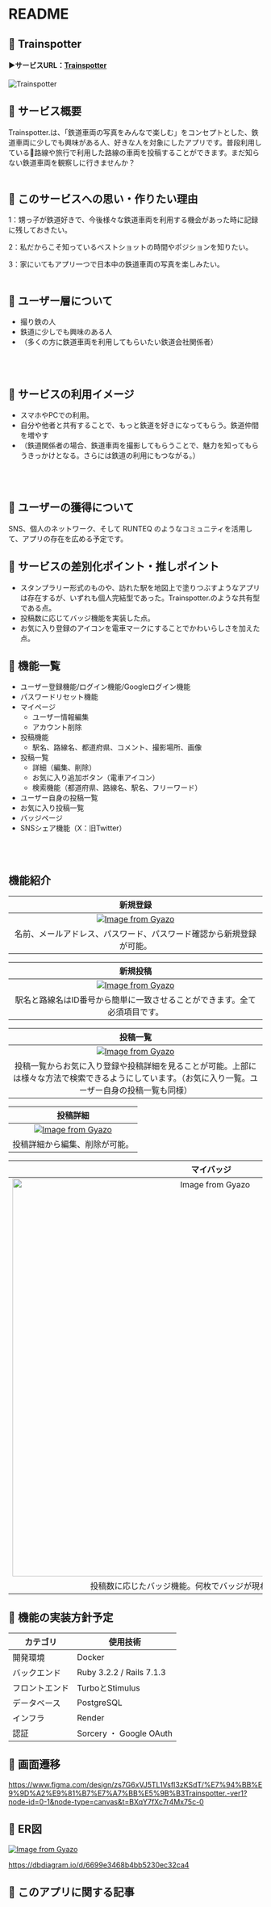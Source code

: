 # README
## 🚆 Trainspotter
#### ▶サービスURL：[Trainspotter](https://trainspotter.onrender.com)

![Trainspotter](https://i.gyazo.com/cc09a9bc48c1dbf730c9ed56b0c095a1.png)

## 🚆 サービス概要

Trainspotter.は、「鉄道車両の写真をみんなで楽しむ」をコンセプトとした、鉄道車両に少しでも興味がある人、好きな人を対象にしたアプリです。普段利用している🚆路線や旅行で利用した路線の車両を投稿することができます。まだ知らない鉄道車両を観察しに行きませんか？
<br>
<br>

## 🚆 このサービスへの思い・作りたい理由

1：甥っ子が鉄道好きで、今後様々な鉄道車両を利用する機会があった時に記録に残しておきたい。

2：私だからこそ知っているベストショットの時間やポジションを知りたい。

3：家にいてもアプリ一つで日本中の鉄道車両の写真を楽しみたい。
<br>
<br>

## 🚆 ユーザー層について
- 撮り鉄の人
- 鉄道に少しでも興味のある人
- （多くの方に鉄道車両を利用してもらいたい鉄道会社関係者）
<br>
<br>


## 🚆 サービスの利用イメージ
- スマホやPCでの利用。
- 自分や他者と共有することで、もっと鉄道を好きになってもらう。鉄道仲間を増やす
- （鉄道関係者の場合、鉄道車両を撮影してもらうことで、魅力を知ってもらうきっかけとなる。さらには鉄道の利用にもつながる。）
<br>
<br>

## 🚆 ユーザーの獲得について
SNS、個人のネットワーク、そして RUNTEQ のようなコミュニティを活用して、アプリの存在を広める予定です。


## 🚆 サービスの差別化ポイント・推しポイント
- スタンプラリー形式のものや、訪れた駅を地図上で塗りつぶすようなアプリは存在するが、いずれも個人完結型であった。Trainspotter.のような共有型である点。
- 投稿数に応じてバッジ機能を実装した点。
- お気に入り登録のアイコンを電車マークにすることでかわいらしさを加えた点。


## 🚆 機能一覧
- ユーザー登録機能/ログイン機能/Googleログイン機能
- パスワードリセット機能
- マイページ
    - ユーザー情報編集
    - アカウント削除
- 投稿機能
    - 駅名、路線名、都道府県、コメント、撮影場所、画像
- 投稿一覧
    - 詳細（編集、削除）
    - お気に入り追加ボタン（電車アイコン）
    - 検索機能（都道府県、路線名、駅名、フリーワード）
- ユーザー自身の投稿一覧
- お気に入り投稿一覧
- バッジページ
- SNSシェア機能（X：旧Twitter）
<br>
<br>


##  機能紹介
| 新規登録  |
| :-------------: |
| [![Image from Gyazo](https://i.gyazo.com/41a774cb3ef2ac6f0c01015f601c51ae.png)](https://gyazo.com/41a774cb3ef2ac6f0c01015f601c51ae)  |
| 名前、メールアドレス、パスワード、パスワード確認から新規登録が可能。 |

| 新規投稿  |
| :-------------: |
| [![Image from Gyazo](https://i.gyazo.com/c6c3ce75c4000c0f8c435db94e562dd9.png)](https://gyazo.com/c6c3ce75c4000c0f8c435db94e562dd9)  |
| 駅名と路線名はID番号から簡単に一致させることができます。全て必須項目です。 |

| 投稿一覧  |
| :-------------: |
| [![Image from Gyazo](https://i.gyazo.com/cc4e8657b264515bc24dc63e37f1ca4f.png)](https://gyazo.com/cc4e8657b264515bc24dc63e37f1ca4f)  |
| 投稿一覧からお気に入り登録や投稿詳細を見ることが可能。上部には様々な方法で検索できるようにしています。（お気に入り一覧。ユーザー自身の投稿一覧も同様） |

| 投稿詳細  |
| :-------------: |
| [![Image from Gyazo](https://i.gyazo.com/4e76bd148b3308819294875397e87bee.png)](https://gyazo.com/4e76bd148b3308819294875397e87bee)  |
| 投稿詳細から編集、削除が可能。 |

| マイバッジ  |
| :-------------: |
| <a href="https://gyazo.com/4d2fe6556c5209ed50ffe5a2b93d9771"><img src="https://i.gyazo.com/4d2fe6556c5209ed50ffe5a2b93d9771.png" alt="Image from Gyazo" width="788"/></a>  |
| 投稿数に応じたバッジ機能。何枚でバッジが現れるかはお楽しみ。 |


## 🚆 機能の実装方針予定
| カテゴリ       | 使用技術                 | 
| -------------- | ------------------------ | 
| 開発環境       | Docker                   | 
| バックエンド   | Ruby 3.2.2 / Rails 7.1.3 | 
| フロントエンド | TurboとStimulus          | 
| データベース   | PostgreSQL               | 
| インフラ       | Render                   | 
| 認証           | Sorcery ・ Google OAuth  | 

## 🚆 画面遷移
https://www.figma.com/design/zs7G6xVJ5TL1VsfI3zKSdT/%E7%94%BB%E9%9D%A2%E9%81%B7%E7%A7%BB%E5%9B%B3Trainspotter.-ver1?node-id=0-1&node-type=canvas&t=BXqY7fXc7r4Mx75c-0

## 🚆 ER図
[![Image from Gyazo](https://i.gyazo.com/4bfac46e86c35dbb673d59c30f322bf8.png)](https://gyazo.com/4bfac46e86c35dbb673d59c30f322bf8)

https://dbdiagram.io/d/6699e3468b4bb5230ec32ca4


## 🚆 このアプリに関する記事

